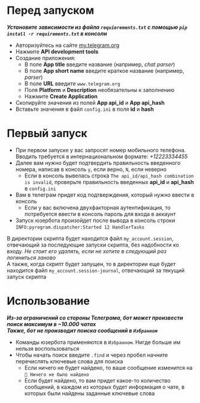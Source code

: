 # Перед запуском

***Установите зависимости из файла `requierements.txt` с помощью `pip install -r requirements.txt` в консоли***

- Авторизуйтесь на сайте [my.telegram.org](https://my.telegram.org)
- Нажмите **API development tools**
- Создание приложения:
    - В поле **App title** введите название (например, _chat parser_)
    - В поле **App short name** введите краткое название (например, _parser_)
    - В поле **URL** введите `www.telegram.org`
    - Поля **Platform** и **Description** необязательны к заполнению
    - Нажмите **Create Application**
- Скопируйте значения из полей **App api_id** и **App api_hash**
- Вставьте значения в файл `config.ini` в поля **id** и **hash**


# Первый запуск

- При первом запуске у вас запросят номер мобильного телефона. Вводить требуется в интернациональном формате: _+12223334455_
- Далее вам нужно будет подтвердить правильность введенного номера, написав в консоль `y`, если верно, `N`, если неверно
    - Если в консоль вывелась строка `The api_id/api_hash combination is invalid`, проверьте правильность введенных **api_id** и **api_hash** в `config.ini`
- Вам в телеграм придет код подтверждения, который нужно ввести в консоль
    - Если у вас включена двухфакторная аутентификация, то потребуется ввести в консоль пароль для входа в аккаунт
- Запуск юзербота произойдет после вывода в консоль строки `INFO:pyrogram.dispatcher:Started 12 HandlerTasks`

В директории скрипта будет находится файл `my_account.session`, отвечающий за последующие запуски скрипта, без надобности ко входу. *Не стоит его удалять, если не хотите в следующий раз логиниться заново*\
А также, когда скрипт будет запущен, то в директории еще будет находится файл `my_account.session-journal`, отвечающий за текущий запуск скрипта


# Использование

***Из-за ограничений со стороны Телеграма, бот может произвести поиск максимум в ~10.000 чатах\
Также, бот не производит поиска сообщений в `Избранном`***
    
- Команды юзербота применяются в `Избранном`. Нигде больше им нельзя воспользоваться
- Чтобы начать поиск введите `.find` и через пробел начните перечислять ключевые слова для поиска
    - Если ничего не будет найдено, то ваше сообщение изменится на `🤖 Ничего не было найдено`
    - Если будет найдено, то вам придет какое-то количество сообщений, в каждом из которых будет информация о чате, в которых были найдены заданные ключевые слова

